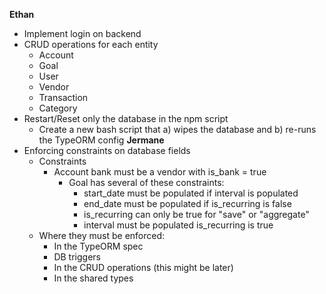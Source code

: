 **Ethan**
* Implement login on backend
* CRUD operations for each entity
	* Account
	* Goal
	* User
	* Vendor
	* Transaction
	* Category
* Restart/Reset only the database in the npm script
	* Create a new bash script that a) wipes the database and b) re-runs the TypeORM config
**Jermane**
* Enforcing constraints on database fields
	* Constraints
		* Account bank must be a vendor with is_bank = true
			* Goal has several of these constraints:
				* start_date must be populated if interval is populated
				* end_date must be populated if is_recurring is false
				* is_recurring can only be true for "save" or "aggregate"
				* interval must be populated is_recurring is true
	* Where they must be enforced:
		* In the TypeORM spec
		* DB triggers
		* In the CRUD operations (this might be later)
		* In the shared types
